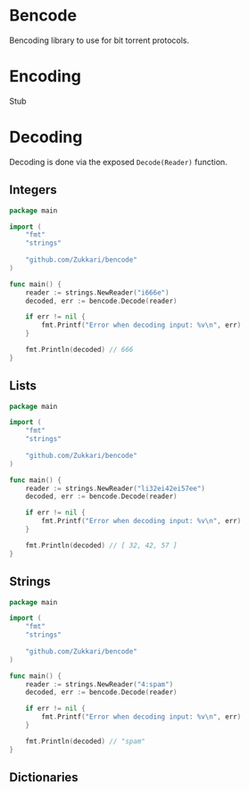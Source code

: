 # Bencode

Bencoding library to use for bit torrent protocols.

# Encoding

Stub

# Decoding 

Decoding is done via the exposed `Decode(Reader)` function.

## Integers

```go
package main

import (
    "fmt"
    "strings"
    
    "github.com/Zukkari/bencode"
)

func main() {
    reader := strings.NewReader("i666e")
    decoded, err := bencode.Decode(reader)

    if err != nil {
        fmt.Printf("Error when decoding input: %v\n", err)
    }

    fmt.Println(decoded) // 666
}

```

## Lists

```go
package main

import (
    "fmt"
    "strings"
    
    "github.com/Zukkari/bencode"
)

func main() {
    reader := strings.NewReader("li32ei42ei57ee")
    decoded, err := bencode.Decode(reader)

    if err != nil {
        fmt.Printf("Error when decoding input: %v\n", err)
    }

    fmt.Println(decoded) // [ 32, 42, 57 ]
}

```

## Strings

```go
package main

import (
    "fmt"
    "strings"
    
    "github.com/Zukkari/bencode"
)

func main() {
    reader := strings.NewReader("4:spam")
    decoded, err := bencode.Decode(reader)

    if err != nil {
        fmt.Printf("Error when decoding input: %v\n", err)
    }

    fmt.Println(decoded) // "spam"
}

```

## Dictionaries